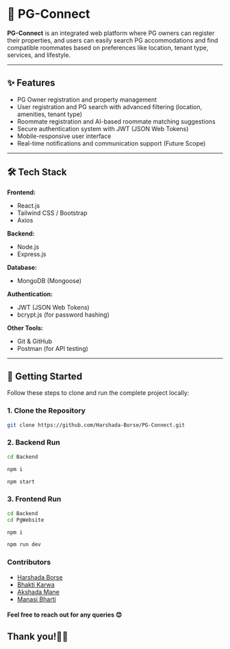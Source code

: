 # 🏡 PG-Connect

**PG-Connect** is an integrated web platform where PG owners can register their properties, and users can easily search PG accommodations and find compatible roommates based on preferences like location, tenant type, services, and lifestyle.

---

## ✨ Features

- PG Owner registration and property management
- User registration and PG search with advanced filtering (location, amenities, tenant type)
- Roommate registration and AI-based roommate matching suggestions
- Secure authentication system with JWT (JSON Web Tokens)
- Mobile-responsive user interface
- Real-time notifications and communication support (Future Scope)

---

## 🛠️ Tech Stack

**Frontend:**

- React.js
- Tailwind CSS / Bootstrap
- Axios

**Backend:**

- Node.js
- Express.js

**Database:**

- MongoDB (Mongoose)

**Authentication:**

- JWT (JSON Web Tokens)
- bcrypt.js (for password hashing)

**Other Tools:**

- Git & GitHub
- Postman (for API testing)

---

## 🚀 Getting Started

Follow these steps to clone and run the complete project locally:

### 1. Clone the Repository

```bash
git clone https://github.com/Harshada-Borse/PG-Connect.git
```

### 2. Backend Run

```bash
cd Backend

npm i

npm start
```

### 3. Frontend Run

```bash
cd Backend
cd PgWebsite

npm i

npm run dev
```

### Contributors

<ul>
  <li><a href="https://github.com/harshadaborse">Harshada Borse</a></li>
  <li><a href="https://github.com/bhakti_karwa">Bhakti Karwa</a></li>
  <li><a href="https://github.com/AkshadaMane26">Akshada Mane</a></li>
  <li><a href="https://github.com/Manasi0304">Manasi Bharti</a></li>
</ul>

#### Feel free to reach out for any queries 😊

## Thank you!🧑‍💻
